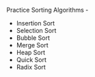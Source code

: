 Practice Sorting Algorithms -
- Insertion Sort
- Selection Sort
- Bubble Sort
- Merge Sort
- Heap Sort
- Quick Sort
- Radix Sort
